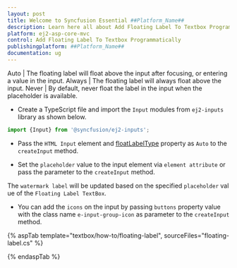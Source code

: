 ```yaml
---
layout: post
title: Welcome to Syncfusion Essential ##Platform_Name##
description: Learn here all about Add Floating Label To Textbox Programmatically of Syncfusion Essential ##Platform_Name## widgets based on HTML5 and jQuery.
platform: ej2-asp-core-mvc
control: Add Floating Label To Textbox Programmatically
publishingplatform: ##Platform_Name##
documentation: ug
---
```


  Auto       | The floating label will float above the input after focusing, or entering a value in the input.
  Always     | The floating label will always float above the input.
  Never      | By default, never float the label in the input when the placeholder is available.

* Create a TypeScript file and import the `Input` modules from `ej2-inputs` library as shown below.

```typescript
import {Input} from '@syncfusion/ej2-inputs';
```

* Pass the `HTML Input` element and [floatLabelType](https://help.syncfusion.com/cr/aspnetcore-js2/Syncfusion.EJ2.Inputs.TextBox.html#Syncfusion_EJ2_Inputs_TextBox_FloatLabelType) property as `Auto` to the `createInput` method.

* Set the `placeholder` value to the input element via `element attribute` or pass the parameter to the `createInput` method.

The `watermark label` will be updated based on the specified `placeholder` value of the `Floating Label TextBox`.

* You can add the `icons` on the input by passing `buttons` property value with the
class name `e-input-group-icon` as parameter to the `createInput` method.

{% aspTab template="textbox/how-to/floating-label", sourceFiles="floating-label.cs" %}

{% endaspTab %}